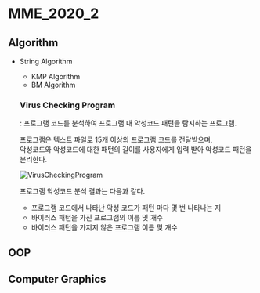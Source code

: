 # MME_2020_2
## Algorithm
  * String Algorithm
    * KMP Algorithm
    * BM Algorithm
    ### Virus Checking Program
    : 프로그램 코드를 분석하여 프로그램 내 악성코드 패턴을 탐지하는 프로그램. 
    
    프로그램은 텍스트 파일로 15개 이상의 프로그램 코드를 전달받으며, <br/>
    악성코드와 악성코드에 대한 패턴의 길이를 사용자에게 입력 받아 악성코드 패턴을 분리한다. 
    
    ![VirusCheckingProgram](https://user-images.githubusercontent.com/70887135/106886233-00383080-6727-11eb-95fd-e3e6ab7cae19.png)

    프로그램 악성코드 분석 결과는 다음과 같다.
      * 프로그램 코드에서 나타난 악성 코드가 패턴 마다 몇 번 나타나는 지
      * 바이러스 패턴을 가진 프로그램의 이름 및 개수
      * 바이러스 패턴을 가지지 않은 프로그램 이름 및 개수

## OOP
## Computer Graphics
